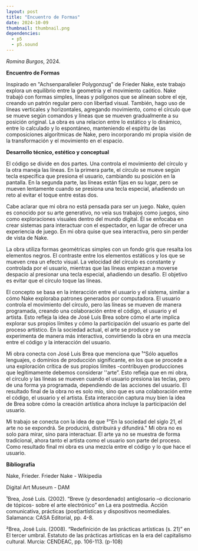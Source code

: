 ```yaml
---
layout: post
title: "Encuentro de Formas"
date: 2024-10-09
thumbnail: thumbnail.png
dependencies:
  - p5
  - p5.sound
---
```


<div id="div-sketch">
  <script type="text/javascript" src="sketch.js"></script>
</div>

_Romina Burgos_, 2024.

**Encuentro de Formas**

Inspirado en "Achsenparalleler Polygonzug" de Frieder Nake, este trabajo explora un equilibrio entre la geometría y el movimiento caótico. Nake trabajó con formas simples, líneas y polígonos que se alinean sobre el eje, creando un patrón regular pero con libertad visual. También, hago uso de líneas verticales y horizontales, agregando movimiento, como el círculo que se mueve según comandos y líneas que se mueven gradualmente a su posición original. La obra es una relacion entre lo estático y lo dinámico, entre lo calculado y lo espontáneo, manteniendo el espíritu de las composiciones algorítmicas de Nake, pero incorporando mi propia visión de la transformación y el movimiento en el espacio.

**Desarrollo técnico, estético y conceptual**

El código se divide en dos partes. Una controla el movimiento del círculo y la otra maneja las líneas. En la primera parte, el círculo se mueve según tecla específica que presiona el usuario, cambiando su posición en la pantalla. En la segunda parte, las líneas están fijas en su lugar, pero se mueven lentamente cuando se presiona una tecla especial, añadiendo un reto al evitar el toque entre estas dos.

Cabe aclarar que mi obra no está pensada para ser un juego. Nake, quien es conocido por su arte generativo, no veía sus trabajos como juegos, sino como exploraciones visuales dentro del mundo digital. Él se enfocaba en crear sistemas para interactuar con el espectador, en lugar de ofrecer una experiencia de juego. En mi obra quise  que sea interactiva, pero sin perder de vista de Nake.

La obra utiliza formas geométricas simples con un fondo gris que resalta los elementos negros. El contraste entre los elementos estáticos y los que se mueven crea un efecto visual. La velocidad del círculo es constante y controlada por el usuario, mientras que las líneas empiezan a moverse despacio al presionar una tecla especial, añadiendo un desafío. El objetivo es evitar que el círculo toque las líneas.

El concepto se basa en la interacción entre el usuario y el sistema, similar a cómo Nake exploraba patrones generados por computadora. El usuario controla el movimiento del círculo, pero las líneas se mueven de manera programada, creando una colaboración entre el código, el usuario y el artista. Esto refleja la idea de José Luis Brea sobre cómo el arte implica explorar sus propios límites y cómo la participación del usuario es parte del proceso artístico. En la sociedad actual, el arte se produce y se experimenta de manera más interactiva, convirtiendo la obra en una mezcla entre el código y la interacción del usuario.

Mi obra conecta con José Luis Brea que menciona que ¹“Sólo aquellos lenguajes, o dominios de producción significante, en los que se procede a una exploración crítica de sus propios límites -contribuyen producciones que legítimamente debemos considerar ''arte”. Esto refleja que en mi obra, el círculo y las líneas se mueven cuando el usuario presiona las teclas, pero de una forma ya programada, dependiendo de las acciones del usuario. El resultado final de la obra no es solo mío, sino que es una colaboración entre el código, el usuario y el artista. Esta interacción captura muy bien la idea de Brea sobre cómo la creación artística ahora incluye la participación del usuario.

Mi trabajo se conecta con la idea de que ²"En la sociedad del siglo 21, el arte no se expondrá. Se producirá, distribuirá y difundirá." Mi obra no es solo para mirar, sino para interactuar. El arte ya no se muestra de forma tradicional, ahora tanto el artista como el usuario son parte del proceso. Como resultado final mi obra es una mezcla entre el código y lo que hace el usuario.


**Bibliografía**


Nake, Frieder. Frieder Nake - Wikipedia   

Digital Art Museum - DAM 

¹Brea, José Luis. (2002). “Breve (y desordenado) antiglosario –o diccionario de tópicos- sobre el arte electrónico” en La era postmedia. Acción comunicativa, prácticas (post)artísticas y dispositivos neomediales. Salamanca: CASA Editorial, pp. 4-8.

²Brea, José Luis. (2008). “Redefinición de las prácticas artísticas (s. 21)” en El tercer umbral. Estatuto de las prácticas artísticas en la era del capitalismo cultural. Murcia: CENDEAC, pp. 106-113. (p-108)


